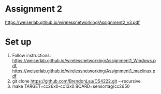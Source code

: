 # Assignment 2
https://weiserlab.github.io/wirelessnetworking/Assignment2_v3.pdf 

# Set up
1. Follow instructions: https://weiserlab.github.io/wirelessnetworking/Assignment1_Windows.pdf, https://weiserlab.github.io/wirelessnetworking/Assignment1_maclinux.pdf 
2. git clone https://github.com/BrendonLau/CS4222.git --recursive
3. make TARGET=cc26x0-cc13x0 BOARD=sensortag/cc2650 <filename>